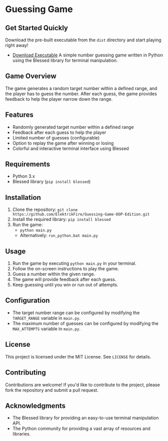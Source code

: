 

**Guessing Game**
================

**Get Started Quickly**
--------------------

Download the pre-built executable from the `dist` directory and start playing right away!

* [Download Executable](https://github.com/ElektrikFire/Guessing-Game-OOP-Edition/releases/download/v1.0.0/Guessing_Game.exe)
A simple number guessing game written in Python using the Blessed library for terminal manipulation.

**Game Overview**
---------------

The game generates a random target number within a defined range, and the player has to guess the number. After each guess, the game provides feedback to help the player narrow down the range.

**Features**
------------

* Randomly generated target number within a defined range
* Feedback after each guess to help the player
* Limited number of guesses (configurable)
* Option to replay the game after winning or losing
* Colorful and interactive terminal interface using Blessed

**Requirements**
---------------

* Python 3.x
* Blessed library (`pip install blessed`)

**Installation**
------------

1. Clone the repository: `git clone https://github.com/ElektrikFire/Guessing-Game-OOP-Edition.git`
2. Install the required library: `pip install blessed`
3. Run the game:
	* `python main.py`
	* Alternatively: `run_python.bat main.py`

**Usage**
-----

1. Run the game by executing `python main.py` in your terminal.
2. Follow the on-screen instructions to play the game.
3. Guess a number within the given range.
4. The game will provide feedback after each guess.
5. Keep guessing until you win or run out of attempts.

**Configuration**
-------------

* The target number range can be configured by modifying the `TARGET_RANGE` variable in `main.py`.
* The maximum number of guesses can be configured by modifying the `MAX_ATTEMPTS` variable in `main.py`.

**License**
-------

This project is licensed under the MIT License. See `LICENSE` for details.

**Contributing**
------------

Contributions are welcome! If you'd like to contribute to the project, please fork the repository and submit a pull request.

**Acknowledgments**
---------------

* The Blessed library for providing an easy-to-use terminal manipulation API.
* The Python community for providing a vast array of resources and libraries.
